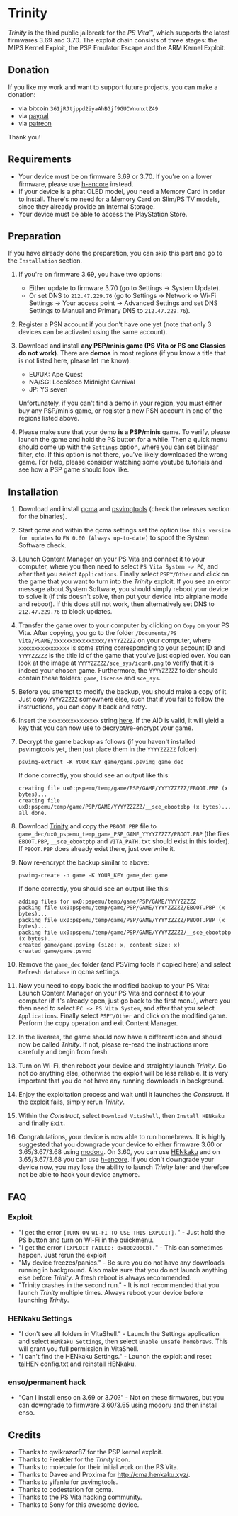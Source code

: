 # Trinity

*Trinity* is the third public jailbreak for the *PS Vita™*, which supports the latest firmwares 3.69 and 3.70. The exploit chain consists of three stages: the MIPS Kernel Exploit, the PSP Emulator Escape and the ARM Kernel Exploit.

## Donation

If you like my work and want to support future projects, you can make a donation:

- via bitcoin `361jRJtjppd2iyaAhBGjf9GUCWnunxtZ49`
- via [paypal](https://www.paypal.me/flowsupport/20)
- via [patreon](https://www.patreon.com/TheOfficialFloW)

Thank you!

## Requirements

- Your device must be on firmware 3.69 or 3.70. If you're on a lower firmware, please use [h-encore](<https://github.com/TheOfficialFloW/h-encore>) instead.
- If your device is a phat OLED model, you need a Memory Card in order to install. There's no need for a Memory Card on Slim/PS TV models, since they already provide an Internal Storage.
- Your device must be able to access the PlayStation Store.

## Preparation

If you have already done the preparation, you can skip this part and go to the `Installation` section.

1. If you're on firmware 3.69, you have two options:

   - Either update to firmware 3.70 (go to Settings → System Update).
   - Or set DNS to `212.47.229.76` (go to Settings → Network → Wi-Fi Settings → Your access point → Advanced Settings and set DNS Settings to Manual and Primary DNS to `212.47.229.76`).

2. Register a PSN account if you don't have one yet (note that only 3 devices can be activated using the same account).

3. Download and install **any PSP/minis game (PS Vita or PS one Classics do not work)**. There are **demos** in most regions (if you know a title that is not listed here, please let me know):
   - EU/UK: Ape Quest
   - NA/SG: LocoRoco Midnight Carnival
   - JP: YS seven

   Unfortunately, if you can't find a demo in your region, you must either buy any PSP/minis game, or register a new PSN account in one of the regions listed above.

4. Please make sure that your demo **is a PSP/minis** game. To verify, please launch the game and hold the PS button for a while. Then a quick menu should come up with the `Settings` option, where you can set bilinear filter, etc. If this option is not there, you've likely downloaded the wrong game. For help, please consider watching some youtube tutorials and see how a PSP game should look like.


## Installation

1. Download and install [qcma](<https://codestation.github.io/qcma/>) and [psvimgtools](<https://github.com/yifanlu/psvimgtools>) (check the releases section for the binaries).

2. Start qcma and within the qcma settings set the option `Use this version for updates` to `FW 0.00 (Always up-to-date)` to spoof the System Software check.

3. Launch Content Manager on your PS Vita and connect it to your computer, where you then need to select `PS Vita System -> PC`, and after that you select `Applications`. Finally select `PSP™/Other` and click on the game that you want to turn into the *Trinity* exploit. If you see an error message about System Software, you should simply reboot your device to solve it (if this doesn't solve, then put your device into airplane mode and reboot). If this does still not work, then alternatively set DNS to `212.47.229.76` to block updates.

4. Transfer the game over to your computer by clicking on `Copy` on your PS Vita. After copying, you go to the folder `/Documents/PS Vita/PGAME/xxxxxxxxxxxxxxxx/YYYYZZZZZ` on your computer, where `xxxxxxxxxxxxxxxx` is some string corresponding to your account ID and `YYYYZZZZZ` is the title id of the game that you've just copied over. You can look at the image at `YYYYZZZZZ/sce_sys/icon0.png` to verify that it is indeed your chosen game. Furthermore, the `YYYYZZZZZ` folder should contain these folders: `game`, `license` and `sce_sys`.

5. Before you attempt to modify the backup, you should make a copy of it. Just copy `YYYYZZZZZ` somewhere else, such that if you fail to follow the instructions, you can copy it back and retry.

6. Insert the `xxxxxxxxxxxxxxxx` string [here](<http://cma.henkaku.xyz/>). If the AID is valid, it will yield a key that you can now use to decrypt/re-encrypt your game.

7. Decrypt the game backup as follows (if you haven't installed psvimgtools yet, then just place them in the `YYYYZZZZZ` folder):

   ```
   psvimg-extract -K YOUR_KEY game/game.psvimg game_dec
   ```

   If done correctly, you should see an output like this:

   ```
   creating file ux0:pspemu/temp/game/PSP/GAME/YYYYZZZZZ/EBOOT.PBP (x bytes)...
   creating file ux0:pspemu/temp/game/PSP/GAME/YYYYZZZZZ/__sce_ebootpbp (x bytes)... 
   all done.
   ```

8. Download [Trinity](<https://github.com/TheOfficialFloW/Trinity/releases/download/v1.0/PBOOT.PBP>) and copy the `PBOOT.PBP` file to `game_dec/ux0_pspemu_temp_game_PSP_GAME_YYYYZZZZZ/PBOOT.PBP` (the files `EBOOT.PBP`, `__sce_ebootpbp` and `VITA_PATH.txt` should exist in this folder). If `PBOOT.PBP` does already exist there, just overwrite it.

9. Now re-encrypt the backup similar to above:

   ```
   psvimg-create -n game -K YOUR_KEY game_dec game
   ```

   If done correctly, you should see an output like this:

   ```
   adding files for ux0:pspemu/temp/game/PSP/GAME/YYYYZZZZZ
   packing file ux0:pspemu/temp/game/PSP/GAME/YYYYZZZZZ/EBOOT.PBP (x bytes)...
   packing file ux0:pspemu/temp/game/PSP/GAME/YYYYZZZZZ/PBOOT.PBP (x bytes)...
   packing file ux0:pspemu/temp/game/PSP/GAME/YYYYZZZZZ/__sce_ebootpbp (x bytes)...
   created game/game.psvimg (size: x, content size: x)
   created game/game.psvmd
   ```

10. Remove the `game_dec` folder (and PSVimg tools if copied here) and select `Refresh database` in qcma settings.

11. Now you need to copy back the modified backup to your PS Vita: Launch Content Manager on your PS Vita and connect it to your computer (if it's already open, just go back to the first menu), where you then need to select `PC -> PS Vita System`, and after that you select `Applications`. Finally select `PSP™/Other` and click on the modified game. Perform the copy operation and exit Content Manager.

12. In the livearea, the game should now have a different icon and should now be called *Trinity*. If not, please re-read the instructions more carefully and begin from fresh.

13. Turn on Wi-Fi, then reboot your device and straightly launch *Trinity*. Do not do anything else, otherwise the exploit will be less reliable. It is very important that you do not have any running downloads in background.

14. Enjoy the exploitation process and wait until it launches the *Construct*. If the exploit fails, simply rerun *Trinity*.

15. Within the *Construct*, select `Download VitaShell`, then `Install HENkaku` and finally `Exit`.

16. Congratulations, your device is now able to run homebrews. It is highly suggested that you downgrade your device to either firmware 3.60 or 3.65/3.67/3.68 using [modoru](<https://github.com/TheOfficialFloW/modoru>). On 3.60, you can use [HENkaku](<http://henkaku.xyz/>) and on 3.65/3.67/3.68 you can use [h-encore](<https://github.com/TheOfficialFloW/h-encore>). If you don't downgrade your device now, you may lose the ability to launch *Trinity* later and therefore not be able to hack your device anymore.

## FAQ

### Exploit

- "I get the error `[TURN ON WI-FI TO USE THIS EXPLOIT].`" - Just hold the PS button and turn on Wi-Fi in the quickmenu.
- "I get the error `[EXPLOIT FAILED: 0x800200CB].`" - This can sometimes happen. Just rerun the exploit
- "My device freezes/panics." - Be sure you do not have any downloads running in background. Also make sure that you do not launch anything else before *Trinity*. A fresh reboot is always recommended.
- "Trinity crashes in the second run." - It is not recommended that you launch *Trinity* multiple times. Always reboot your device before launching *Trinity*.

### HENkaku Settings

- "I don't see all folders in VitaShell." - Launch the Settings application and select `HENkaku Settings`, then select `Enable unsafe homebrews`. This will grant you full permission in VitaShell.
- "I can't find the HENkaku Settings." - Launch the exploit and reset taiHEN config.txt and reinstall HENkaku.

### enso/permanent hack

- "Can I install enso on 3.69 or 3.70?" - Not on these firmwares, but you can downgrade to firmware 3.60/3.65 using [modoru](https://github.com/TheOfficialFloW/modoru) and then install enso.

## Credits

- Thanks to qwikrazor87 for the PSP kernel exploit.
- Thanks to Freakler for the *Trinity* icon.
- Thanks to molecule for their initial work on the PS Vita.
- Thanks to Davee and Proxima for http://cma.henkaku.xyz/.
- Thanks to yifanlu for psvimgtools.
- Thanks to codestation for qcma.
- Thanks to the PS Vita hacking community.
- Thanks to Sony for this awesome device.
